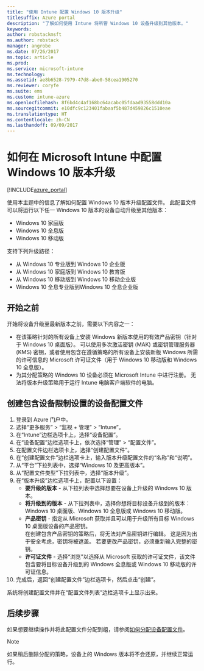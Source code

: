 ```yaml
---
title: "使用 Intune 配置 Windows 10 版本升级"
titlesuffix: Azure portal
description: "了解如何使用 Intune 将所管 Windows 10 设备升级到其他版本。"
keywords: 
author: robstackmsft
ms.author: robstack
manager: angrobe
ms.date: 07/26/2017
ms.topic: article
ms.prod: 
ms.service: microsoft-intune
ms.technology: 
ms.assetid: ae8b6528-7979-47d8-abe0-58cea1905270
ms.reviewer: coryfe
ms.suite: ems
ms.custom: intune-azure
ms.openlocfilehash: 8f6bd4c4af168bc64acabc05fdaad93558ddd10a
ms.sourcegitcommit: e10dfc9c123401fabaaf5b487d459826c1510eae
ms.translationtype: HT
ms.contentlocale: zh-CN
ms.lasthandoff: 09/09/2017
---
```

# <a name="how-to-configure-windows-10-edition-upgrades-in-microsoft-intune"></a>如何在 Microsoft Intune 中配置 Windows 10 版本升级

[!INCLUDE[azure_portal](./includes/azure_portal.md)]

使用本主题中的信息了解如何配置 Windows 10 版本升级配置文件。 此配置文件可以将运行以下任一 Windows 10 版本的设备自动升级至其他版本：

- Windows 10 家庭版
- Windows 10 全息版
- Windows 10 移动版


支持下列升级路径：

- 从 Windows 10 专业版到 Windows 10 企业版
- 从 Windows 10 家庭版到 Windows 10 教育版
- 从 Windows 10 移动版到 Windows 10 移动企业版
- Windows 10 全息专业版到Windows 10 全息企业版


## <a name="before-you-start"></a>开始之前
开始将设备升级至最新版本之前，需要以下内容之一：

- 在该策略针对的所有设备上安装 Windows 新版本使用的有效产品密钥（针对于 Windows 10 桌面版）。 可以使用多次激活密钥 (MAK) 或密钥管理服务器 (KMS) 密钥，或者使用包含在遵循策略的所有设备上安装新版 Windows 所需的许可信息的 Microsoft 许可证文件（用于 Windows 10 移动版和 Windows 10 全息版）。
- 为其分配策略的 Windows 10 设备必须在 Microsoft Intune 中进行注册。 无法将版本升级策略用于运行 Intune 电脑客户端软件的电脑。

## <a name="create-a-device-profile-containing-device-restriction-settings"></a>创建包含设备限制设置的设备配置文件

1. 登录到 Azure 门户中。
2. 选择“更多服务” > “监视 + 管理” > “Intune”。
3. 在“Intune”边栏选项卡上，选择“设备配置”。
2. 在“设备配置”边栏选项卡上，依次选择“管理” > “配置文件”。
3. 在配置文件边栏选项卡上，选择“创建配置文件”。
4. 在“创建配置文件”边栏选项卡上，输入版本升级配置文件的“名称”和“说明”。
5. 从“平台”下拉列表中，选择“Windows 10 及更高版本”。
6. 从“配置文件类型”下拉列表中，选择“版本升级”。
7. 在“版本升级”边栏选项卡上，配置以下设置：
    - **要升级的版本** - 从下拉列表中选择想要在设备上升级的 Windows 10 版本。
    - **将升级到的版本** - 从下拉列表中，选择你想将目标设备升级到的版本：Windows 10 桌面版、Windows 10 全息版或 Windows 10 移动版。
    - **产品密钥** - 指定从 Microsoft 获取并且可以用于升级所有目标 Windows 10 桌面版设备的产品密钥。<br>在创建包含产品密钥的策略后，将无法对产品密钥进行编辑。 这是因为出于安全考虑，密钥将被遮盖。 若要更改产品密钥，必须重新输入完整的密钥。
    - **许可证文件** - 选择“浏览”以选择从 Microsoft 获取的许可证文件，该文件包含要将目标设备升级到的 Windows 全息版或 Windows 10 移动版的许可证信息。
8. 完成后，返回“创建配置文件”边栏选项卡，然后点击“创建”。

系统将创建配置文件并在“配置文件列表”边栏选项卡上显示出来。

## <a name="next-steps"></a>后续步骤

如果想要继续操作并将此配置文件分配到组，请参阅[如何分配设备配置文件](device-profile-assign.md)。

>[!NOTE]
>如果稍后删除分配的策略，设备上的 Windows 版本将不会还原，并继续正常运行。

